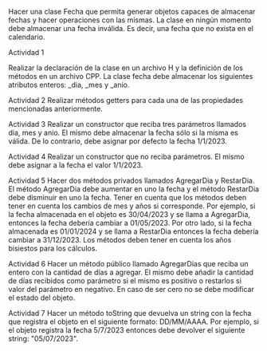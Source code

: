 Hacer una clase Fecha que permita generar objetos capaces de almacenar fechas y hacer operaciones con las mismas. La clase en ningún momento debe almacenar una fecha inválida. Es decir, una fecha que no exista en el calendario.

Actividad 1

Realizar la declaración de la clase en un archivo H y la definición de los métodos en un archivo CPP. La clase fecha debe almacenar los siguientes atributos enteros: _dia, _mes y _anio.

Actividad 2
Realizar métodos getters para cada una de las propiedades mencionadas anteriormente.

Actividad 3
Realizar un constructor que reciba tres parámetros llamados dia, mes y anio. El mismo debe almacenar la fecha sólo si la misma es válida. De lo contrario, debe asignar por defecto la fecha 1/1/2023.

Actividad 4
Realizar un constructor que no reciba parámetros. El mismo debe asignar a la fecha el valor 1/1/2023.

Actividad 5
Hacer dos métodos privados llamados AgregarDia y RestarDia. El método AgregarDia debe aumentar en uno la fecha y el método RestarDia debe disminuir en uno la fecha. Tener en cuenta que los métodos deben tener en cuenta los cambios de mes y años si corresponde.
Por ejemplo, si la fecha almacenada en el objeto es 30/04/2023 y se llama a AgregarDia, entonces la fecha debería cambiar a 01/05/2023. Por otro lado, si la fecha almacenada es 01/01/2024 y se llama a RestarDia entonces la fecha debería cambiar a 31/12/2023. Los métodos deben tener en cuenta los años bisiestos para los cálculos.

Actividad 6
Hacer un método público llamado AgregarDias que reciba un entero con la cantidad de días a agregar. El mismo debe añadir la cantidad de días recibidos como parámetro si el mismo es positivo o restarlos si valor del parámetro en negativo. En caso de ser cero no se debe modificar el estado del objeto.

Actividad 7
Hacer un método toString que devuelva un string con la fecha que registra el objeto en el siguiente formato: DD/MM/AAAA. Por ejemplo, si el objeto registra la fecha 5/7/2023 entonces debe devolver el siguiente string: "05/07/2023".